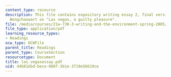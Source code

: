 ```yaml
---
content_type: resource
description: This file contains expository writing essay 2, final version by Mike
  Wongchaowart on "Las vegas, a guilty pleasure".
file: /media/courses/21w-730-3-writing-and-the-environment-spring-2005/44b81ebdbece060f3b1e3719e56619ce_las_vegasessay.pdf
file_type: application/pdf
learning_resource_types:
- Readings
ocw_type: OCWFile
parent_title: Readings
parent_type: CourseSection
resourcetype: Document
title: las_vegasessay.pdf
uid: 44b81ebd-bece-060f-3b1e-3719e56619ce
---
```


